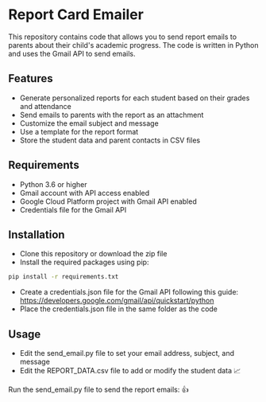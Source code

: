 # Report Card Emailer

This repository contains code that allows you to send report emails to parents about their child's academic progress. The code is written in Python and uses the Gmail API to send emails.

## Features

- Generate personalized reports for each student based on their grades and attendance
- Send emails to parents with the report as an attachment
- Customize the email subject and message
- Use a template for the report format
- Store the student data and parent contacts in CSV files

## Requirements

- Python 3.6 or higher
- Gmail account with API access enabled
- Google Cloud Platform project with Gmail API enabled
- Credentials file for the Gmail API

## Installation

- Clone this repository or download the zip file
- Install the required packages using pip:

```bash
pip install -r requirements.txt
```
- Create a credentials.json file for the Gmail API following this guide: https://developers.google.com/gmail/api/quickstart/python
- Place the credentials.json file in the same folder as the code

## Usage
- Edit the send_email.py file to set your email address, subject, and message
- Edit the REPORT_DATA.csv file to add or modify the student data 📈

Run the send_email.py file to send the report emails: 👍
